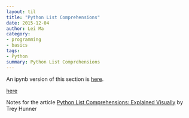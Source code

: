 ```yaml
---
layout: til
title: "Python List Comprehensions"
date: 2015-12-04
author: Lei Ma
category:
- programming
- basics
tags:
- Python
summary: Python List Comprehensions
---
```


An ipynb version of this section is [here](https://github.com/emptymalei/emptymalei.github.io/blob/master/_posts/til/assets/programming/python_list_comprehensions.ipynb).

[here](../../assets/programming/python_list_comprehensions.ipynb)

Notes for the article [Python List Comprehensions: Explained Visually](http://treyhunner.com/2015/12/python-list-comprehensions-now-in-color/) by Trey Hunner
